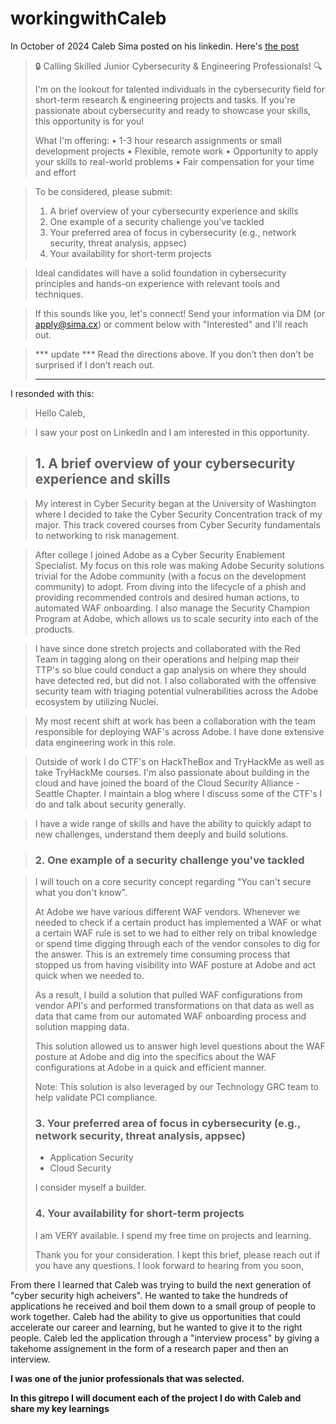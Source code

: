# workingwithCaleb

In October of 2024 Caleb Sima posted on his linkedin. Here's [the post](https://www.linkedin.com/posts/calebsima_cybersecurity-juniortalent-remotework-activity-7238222313127616512-gpsF?utm_source=share&utm_medium=member_desktop)

> 🔒 Calling Skilled Junior Cybersecurity & Engineering Professionals! 🔍
>
> I'm on the lookout for talented individuals in the cybersecurity field for short-term research & engineering projects and tasks. If you're passionate about cybersecurity and ready to showcase your skills, this opportunity is for you!
>
> What I'm offering:
> • 1-3 hour research assignments or small development projects
> • Flexible, remote work
> • Opportunity to apply your skills to real-world problems
> • Fair compensation for your time and effort

> To be considered, please submit:
> 1. A brief overview of your cybersecurity experience and skills
> 2. One example of a security challenge you've tackled 
> 3. Your preferred area of focus in cybersecurity (e.g., network security, threat analysis, appsec)
> 4. Your availability for short-term projects

> Ideal candidates will have a solid foundation in cybersecurity principles and hands-on experience with relevant tools and techniques.

> If this sounds like you, let's connect! Send your information via DM (or apply@sima.cx) or comment below with "Interested" and I'll reach out.

> *** update ***
> Read the directions above. If you don’t then don’t be surprised if I don’t reach out.
> ***************

I resonded with this:

> Hello Caleb,

> I saw your post on LinkedIn and I am interested in this opportunity.

> ## 1. A brief overview of your cybersecurity experience and skills

> My interest in Cyber Security began at the University of Washington where I decided to take the Cyber Security Concentration track of my major. This track covered courses from Cyber Security fundamentals to networking to risk management.

> After college I joined Adobe as a Cyber Security Enablement Specialist. My focus on this role was making Adobe Security solutions trivial for the Adobe community (with a focus on the development community) to adopt. From diving into the lifecycle of a phish and providing recommended controls and desired human actions, to automated WAF onboarding. I also manage the Security Champion Program at Adobe, which allows us to scale security into each of the products.

> I have since done stretch projects and collaborated with the Red Team in tagging along on their operations and helping map their TTP's so blue could conduct a gap analysis on where they should have detected red, but did not. I also collaborated with the offensive security team with triaging potential vulnerabilities across the Adobe ecosystem by utilizing Nuclei.

> My most recent shift at work has been a collaboration with the team responsible for deploying WAF's across Adobe. I have done extensive data engineering work in this role.

> Outside of work I do CTF's on HackTheBox and TryHackMe as well as take TryHackMe courses. I'm also passionate about building in the cloud and have joined the board of the Cloud Security Alliance - Seattle Chapter. I maintain a blog where I discuss some of the CTF's I do and talk about security generally.

> I have a wide range of skills and have the ability to quickly adapt to new challenges, understand them deeply and build solutions.

> ### 2. One example of a security challenge you've tackled 

> I will touch on a core security concept regarding "You can't secure what you don't know". 
>
> At Adobe we have various different WAF vendors. Whenever we needed to check if a certain product has implemented a WAF or what a certain WAF rule is set to we had to either rely on tribal knowledge or spend time digging through each of the vendor consoles to dig for the answer. This is an extremely time consuming process that stopped us from having visibility into WAF posture at Adobe and act quick when we needed to. 
>
> As a result, I build a solution that pulled WAF configurations from vendor API's and performed transformations on that data as well as data that came from our automated WAF onboarding process and solution mapping data.
>
> This solution allowed us to answer high level questions about the WAF posture at Adobe and dig into the specifics about the WAF configurations at Adobe in a quick and efficient manner.
>
> Note: This solution is also leveraged by our Technology GRC team to help validate PCI compliance.  
>
>
> ### 3. Your preferred area of focus in cybersecurity (e.g., network security, threat analysis, appsec)
>
> - Application Security
> - Cloud Security
>
> I consider myself a builder. 
>
>
> ### 4. Your availability for short-term projects
>
> I am VERY available. I spend my free time on projects and learning.
> 
> Thank you for your consideration. I kept this brief, please reach out if you have any questions. I look forward to hearing from you soon,

From there I learned that Caleb was trying to build the next generation of "cyber security high acheivers". He wanted to take the hundreds of applications he received and boil them down to a small group of people to work together. Caleb had the ability to give us opportunities that could accelerate our career and learning, but he wanted to give it to the right people. Caleb led the application through a "interview process" by giving a takehome assignement in the form of a research paper and then an interview. 

<b> I was one of the junior professionals that was selected. <b>

In this gitrepo I will document each of the project I do with Caleb and share my key learnings
